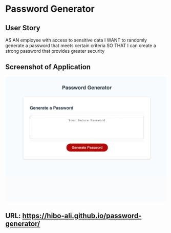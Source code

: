 # Password Generator 

## User Story
AS AN employee with access to sensitive data
I WANT to randomly generate a password that meets certain criteria
SO THAT I can create a strong password that provides greater security

## Screenshot of Application
![](images/screenshot.png)



## URL: https://hibo-ali.github.io/password-generator/

